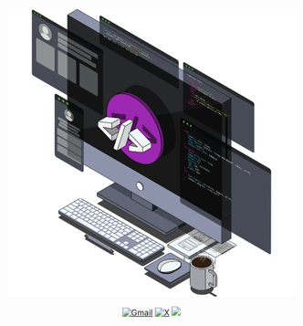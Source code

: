 <p align="center"><img src="./WorkImage.svg"></p>
<!-- <p align="center"><img width="48" height="48" src="./Gmail.svg"></p> -->
<p align="center">
  <a href="mailto:blackflame796@gmail.com?subject=Hello%20Blackflame796,%20From%20Github"><img src="https://skillicons.dev/icons?i=gmail" alt="Gmail"></a>
  <a href="https://x.com/blackflame796"><img src="https://skillicons.dev/icons?i=twitter" alt="X"></a>
  <a href="https://t.me/Blackflame796"><img src="./TelegramLogo"></a>
</p>
